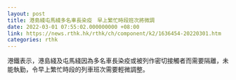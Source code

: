 ```yaml
---
layout: post
title: 港島綫屯馬綫多名車長染疫　早上繁忙時段班次將微調
date: 2022-03-01 07:55:02.000000000 +08:00
link: https://news.rthk.hk/rthk/ch/component/k2/1636454-20220301.htm
categories: rthk
---
```


港鐵表示，港島綫及屯馬綫因為多名車長染疫或被列作密切接觸者而需要隔離，未能執勤，令早上繁忙時段的列車班次需要輕微調整。
